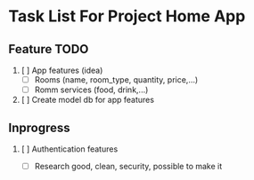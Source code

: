 # Task List For Project Home App

## Feature TODO

1. [ ] App features (idea)
    - [ ] Rooms (name, room_type, quantity, price,...)
    - [ ] Romm services (food, drink,...)
2. [ ] Create model db for app features

## Inprogress
1. [ ] Authentication features
    - [ ] Research good, clean, security, possible to make it

